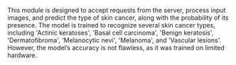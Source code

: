 This module is designed to accept requests from the server, process input images, and predict the type of skin cancer, along with the probability of its presence. The model is trained to recognize several skin cancer types, including 'Actinic keratoses', 'Basal cell carcinoma', 'Benign keratosis', 'Dermatofibroma', 'Melanocytic nevi', 'Melanoma', and 'Vascular lesions'. However, the model’s accuracy is not flawless, as it was trained on limited hardware.